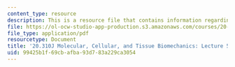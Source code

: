 ```yaml
---
content_type: resource
description: This is a resource file that contains information regarding lecture 5.
file: https://ol-ocw-studio-app-production.s3.amazonaws.com/courses/20-310j-molecular-cellular-and-tissue-biomechanics-spring-2015/99425b1f69cbafba93d783a229ca3054_MIT20_310JS15_Lecture5.pdf
file_type: application/pdf
resourcetype: Document
title: '20.310J Molecular, Cellular, and Tissue Biomechanics: Lecture 5'
uid: 99425b1f-69cb-afba-93d7-83a229ca3054
---
```

